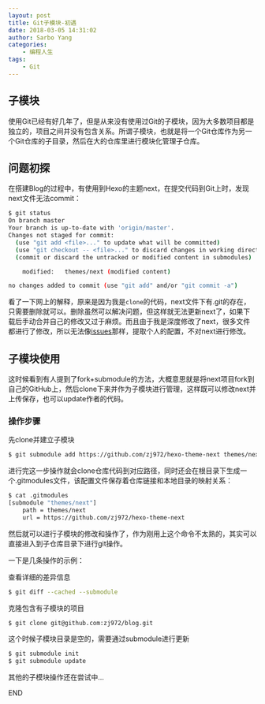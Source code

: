 ```yaml
---
layout: post
title: Git子模块-初遇
date: 2018-03-05 14:31:02
author: Sarbo Yang
categories:
    - 编程人生
tags:
    - Git
---
```


## 子模块

使用Git已经有好几年了，但是从来没有使用过Git的子模块，因为大多数项目都是独立的，项目之间并没有包含关系。所谓子模块，也就是将一个Git仓库作为另一个Git仓库的子目录，然后在大的仓库里进行模块化管理子仓库。

## 问题初探

在搭建Blog的过程中，有使用到Hexo的主题next，在提交代码到Git上时，发现next文件无法commit：

```bash
$ git status
On branch master
Your branch is up-to-date with 'origin/master'.
Changes not staged for commit:
  (use "git add <file>..." to update what will be committed)
  (use "git checkout -- <file>..." to discard changes in working directory)
  (commit or discard the untracked or modified content in submodules)

    modified:   themes/next (modified content)

no changes added to commit (use "git add" and/or "git commit -a")
```

看了一下网上的解释，原来是因为我是```clone```的代码，next文件下有.git的存在，只需要删除就可以。删除虽然可以解决问题，但这样就无法更新next了，如果下载后手动合并自己的修改又过于麻烦。而且由于我是深度修改了next，很多文件都进行了修改，所以无法像[issues](https://github.com/iissnan/hexo-theme-next/issues/328)那样，提取个人的配置，不对next进行修改。

## 子模块使用

这时候看到有人提到了fork+submodule的方法，大概意思就是将next项目fork到自己的GitHub上，然后clone下来并作为子模块进行管理，这样既可以修改next并上传保存，也可以update作者的代码。

### 操作步骤

先clone并建立子模块

```bash
$ git submodule add https://github.com/zj972/hexo-theme-next themes/next
```

进行完这一步操作就会clone仓库代码到对应路径，同时还会在根目录下生成一个.gitmodules文件，该配置文件保存着仓库链接和本地目录的映射关系：

```bash
$ cat .gitmodules
[submodule "themes/next"]
    path = themes/next
    url = https://github.com/zj972/hexo-theme-next
```

然后就可以进行子模块的修改和操作了，作为刚用上这个命令不太熟的，其实可以直接进入到子仓库目录下进行git操作。

一下是几条操作的示例：

查看详细的差异信息

```bash
$ git diff --cached --submodule
```

克隆包含有子模块的项目

```bash
$ git clone git@github.com:zj972/blog.git
```

这个时候子模块目录是空的，需要通过submodule进行更新

```bash
$ git submodule init
$ git submodule update
```

其他的子模块操作还在尝试中...

END
